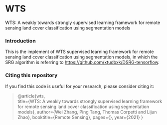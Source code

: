 # WTS
WTS: A weakly towards strongly supervised learning framework for remote sensing land cover classification using segmentation models

### Introduction
This is the implement of WTS supervised learning framework for remote sensing land cover classification using segmentation models, in which the SRG algorithm is referring to  https://github.com/xtudbxk/DSRG-tensorflow.
### Citing this repository
If you find this code is useful for your research, please consider citing it:
> @article{wts,  
>        title={WTS: A weakly towards strongly supervised learning framework for remote sensing land cover classification using segmentation models},
>        author={Wei Zhang, Ping Tang, Thomas Corpetti and Lijun Zhao},
>        booktitle={Remote Sensing},
>        pages={},
>        year={2021}
>        }
